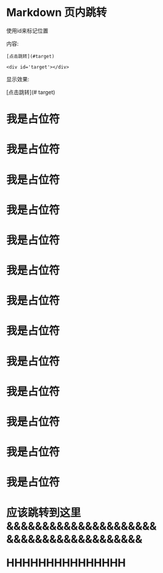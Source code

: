 # Markdown 页内跳转

使用id来标记位置

内容:
```
[点击跳转](#target)

<div id='target'></div>

```

显示效果:

[点击跳转](# target)



# 我是占位符
# 我是占位符
# 我是占位符
# 我是占位符
# 我是占位符
# 我是占位符
# 我是占位符
# 我是占位符
# 我是占位符
# 我是占位符
# 我是占位符
# 我是占位符
# 我是占位符


<h1 id='target'>

应该跳转到这里
&&&&&&&&&&&&&&&&&&&&&
&&&&&&&&&&&&&&&&&&&

HHHHHHHHHHHHHHH

<h1>

